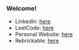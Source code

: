 ### Welcome!
* LinkedIn: [here](https://www.linkedin.com/in/sydneylin12/)
* LeetCode: [here](https://leetcode.com/sydneylin12/)
* Personal Website: [here](https://sydneylin12.github.io/MySite/)
* Rebrickable: [here](https://rebrickable.com/users/sydney.lin12/mocs/)

<!--
**sydneylin12/sydneylin12** is a ✨ _special_ ✨ repository because its `README.md` (this file) appears on your GitHub profile.
Here are some ideas to get you started:
- 🔭 I’m currently working on ...
- 🌱 I’m currently learning ...
- 👯 I’m looking to collaborate on ...
- 🤔 I’m looking for help with ...
- 💬 Ask me about ...
- 📫 How to reach me: ...
- 😄 Pronouns: ...
- ⚡ Fun fact: ...
-->
